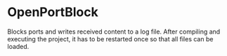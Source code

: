 # OpenPortBlock
Blocks ports and writes received content to a log file.
After compiling and executing the project, it has to be restarted once so that all files can be loaded.
